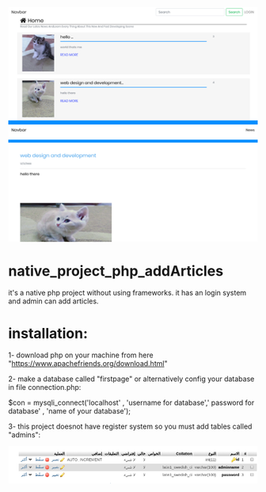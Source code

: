 
![](firstpage/images/uploads/back12.png)
![](firstpage/images/uploads/back22.png)



# native_project_php_addArticles
it's a native php project without using frameworks. it has an login system and admin can add articles.



# installation:

1- download php on your machine from here "https://www.apachefriends.org/download.html"

2- make a database called "firstpage" or alternatively config your database in file connection.php:

$con = mysqli_connect('localhost' , 'username for database',' password for database' , 'name of your database');


3- this project doesnot have register system so you must add tables called "admins":

![](firstpage/images/uploads/mys1.png)



